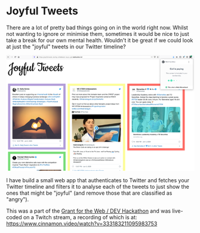 # Joyful Tweets

There are a lot of pretty bad things going on in the world right now. Whilst not wanting to ignore or minimise them, sometimes it would be nice to just take a break for our own mental health. Wouldn't it be great if we could look at just the "joyful" tweets in our Twitter timeline?

![screenshot of Joyful Tweets](_images/joyful_tweets_small.png)

I have build a small web app that authenticates to Twitter and fetches your Twitter timeline and filters it to analyse each of the tweets to just show the ones that might be "joyful" (and remove those that are classified as "angry").

This was a part of the [Grant for the Web / DEV Hackathon](https://dev.to/devteam/announcing-the-grant-for-the-web-hackathon-on-dev-3kd1) and was live-coded on a Twitch stream, a recording of which is at: https://www.cinnamon.video/watch?v=333183211095983753




